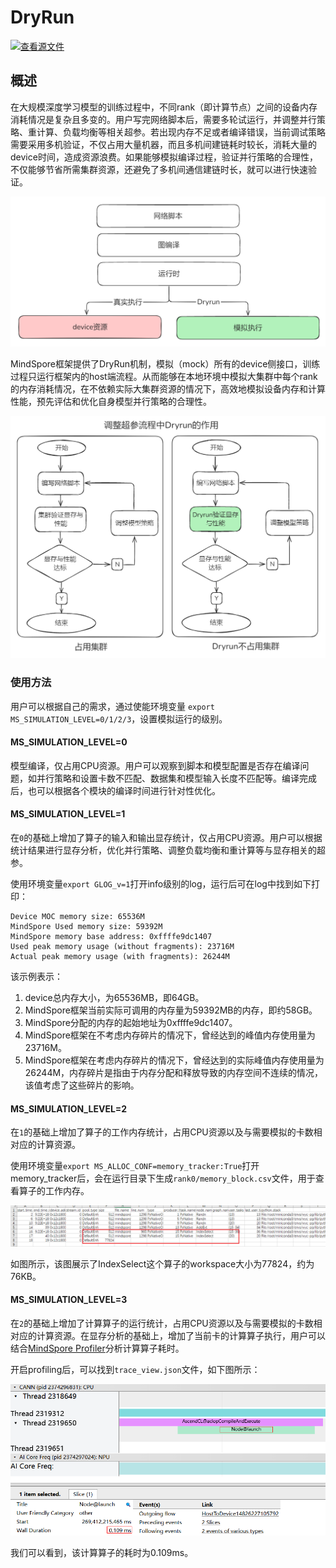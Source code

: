 # DryRun

[![查看源文件](https://mindspore-website.obs.cn-north-4.myhuaweicloud.com/website-images/master/resource/_static/logo_source.svg)](https://gitee.com/mindspore/docs/blob/master/tutorials/source_zh_cn/debug/dryrun.md)

## 概述

在大规模深度学习模型的训练过程中，不同rank（即计算节点）之间的设备内存消耗情况是复杂且多变的。用户写完网络脚本后，需要多轮试运行，并调整并行策略、重计算、负载均衡等相关超参。若出现内存不足或者编译错误，当前调试策略需要采用多机验证，不仅占用大量机器，而且多机间建链耗时较长，消耗大量的device时间，造成资源浪费。如果能够模拟编译过程，验证并行策略的合理性，不仅能够节省所需集群资源，还避免了多机间通信建链时长，就可以进行快速验证。

![jit_level_dryrun](./images/jit_level_dryrun.png)

MindSpore框架提供了DryRun机制，模拟（mock）所有的device侧接口，训练过程只运行框架内的host端流程。从而能够在本地环境中模拟大集群中每个rank的内存消耗情况，在不依赖实际大集群资源的情况下，高效地模拟设备内存和计算性能，预先评估和优化自身模型并行策略的合理性。

![dryrun](./images/dryrun.png)

### 使用方法

用户可以根据自己的需求，通过使能环境变量 `export MS_SIMULATION_LEVEL=0/1/2/3`，设置模拟运行的级别。

#### MS_SIMULATION_LEVEL=0

模型编译，仅占用CPU资源。用户可以观察到脚本和模型配置是否存在编译问题，如并行策略和设置卡数不匹配、数据集和模型输入长度不匹配等。编译完成后，也可以根据各个模块的编译时间进行针对性优化。

#### MS_SIMULATION_LEVEL=1

在`0`的基础上增加了算子的输入和输出显存统计，仅占用CPU资源。用户可以根据统计结果进行显存分析，优化并行策略、调整负载均衡和重计算等与显存相关的超参。

使用环境变量`export GLOG_v=1`打开info级别的log，运行后可在log中找到如下打印：

```text
Device MOC memory size: 65536M
MindSpore Used memory size: 59392M
MindSpore memory base address: 0xffffe9dc1407
Used peak memory usage (without fragments): 23716M
Actual peak memory usage (with fragments): 26244M
```

该示例表示：

1. device总内存大小，为65536MB，即64GB。
2. MindSpore框架当前实际可调用的内存量为59392MB的内存，即约58GB。
3. MindSpore分配的内存的起始地址为0xffffe9dc1407。
4. MindSpore框架在不考虑内存碎片的情况下，曾经达到的峰值内存使用量为23716M。
5. MindSpore框架在考虑内存碎片的情况下，曾经达到的实际峰值内存使用量为26244M，内存碎片是指由于内存分配和释放导致的内存空间不连续的情况，该值考虑了这些碎片的影响。

#### MS_SIMULATION_LEVEL=2

在`1`的基础上增加了算子的工作内存统计，占用CPU资源以及与需要模拟的卡数相对应的计算资源。

使用环境变量`export MS_ALLOC_CONF=memory_tracker:True`打开memory_tracker后，会在运行目录下生成`rank0/memory_block.csv`文件，用于查看算子的工作内存。

![mem_tracker](./images/mem_tracker.png)

如图所示，该图展示了IndexSelect这个算子的workspace大小为77824，约为76KB。

#### MS_SIMULATION_LEVEL=3

在`2`的基础上增加了计算算子的运行统计，占用CPU资源以及与需要模拟的卡数相对应的计算资源。在显存分析的基础上，增加了当前卡的计算算子执行，用户可以结合[MindSpore Profiler](https://www.mindspore.cn/tutorials/zh-CN/master/debug/profiler.html)分析计算算子耗时。

开启profiling后，可以找到`trace_view.json`文件，如下图所示：

![op_time_consuming](./images/op_time_consuming.png)

我们可以看到，该计算算子的耗时为0.109ms。